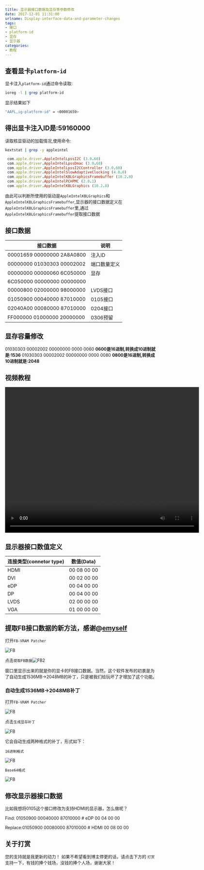 ```yaml
---
title: 显示器接口数据及显存等参数修改
date: 2017-12-01 11:31:00
urlname: Display-interface-data-and-parameter-changes
tags:
- 接口
- platform-id
- 显存
- 显示器
categories:
- 教程
---
```


## 查看显卡`platform-id`

显卡注入`platform-id`通过命令读取:

```Bash
ioreg -l | grep platform-id
```

显示结果如下

```bash
"AAPL,ig-platform-id" = <00001659>
```
## 得出显卡注入ID是:59160000

读取核显驱动的加载情况,使用命令:

```bash
kextstat | grep -y appleintel
```

```ruby
 com.apple.driver.AppleIntelLpssI2C (3.0.60) 
 com.apple.driver.AppleIntelLpssDmac (3.0.60)
 com.apple.driver.AppleIntelLpssI2CController (3.0.60) 
 com.apple.driver.AppleIntelSlowAdaptiveClocking (4.0.0) 
 com.apple.driver.AppleIntelKBLGraphicsFramebuffer (10.2.8)
 com.apple.driver.AppleIntelPCHPMC (2.0.1) 
 com.apple.driver.AppleIntelKBLGraphics (10.2.8) 
```

由此可以判断所使用的驱动是`AppleIntelKBLGraphics`和`AppleIntelKBLGraphicsFramebuffer`,显示器的接口数据定义在`AppleIntelKBLGraphicsFramebuffer`里,通过`AppleIntelKBLGraphicsFramebuffer`提取接口数据

## 接口数据

| 接口数据                       | 说明     |
| -------------------------- | ------ |
| 00001659 00000000 2A8A0800 | 注入ID   |
| 00000000 01030303 00002002 | 端口数量定义 |
| 00000000 00000060 6C050000 | 显存       |
| 6C050000 00000000 00000000 |        |
| 00000800 02000000 98000000 | LVDS接口 |
| 01050900 00040000 87010000 | 0105接口 |
| 02040A00 00080000 87010000 | 0204接口 |
| FF000000 01000000 20000000 | 0306预留 |

## 显存容量修改

01030303 00002002 00000000 0000 0060 **0600是16进制,转换成10进制就是:1536**
01030303 00002002 00000000 0000 0080 **0800是16进制,转换成10进制就是:2048**

## 视频教程
<video width="640" height="480" controls>
<source src="http://7.daliansky.net/1536MB-2048MB.mp4">
</video>

## 显示器接口数值定义

| 连接类型(connetor type) | 数值(Data)  |
| ----------------------- | ----------- |
| HDMI                    | 00 08 00 00 |
| DVI                     | 00 02 00 00 |
| eDP                     | 00 04 00 00 |
| DP                      | 00 04 00 00 |
| LVDS                    | 02 00 00 00 |
| VGA                     | 01 00 00 00 |

## 提取FB接口数据的新方法，感谢@[emyself](https://github.com/lihaoyun6)



打开`FB-VRAM Patcher`

![FB](http://7.daliansky.net/FB/FB.png)

点击`提取FB数据`![FB2](http://7.daliansky.net/FB/FB2.png)

窗口里显示出来的就是你的显卡的FB接口数据。当然，这个软件发布的初衷是为了自动生成1536MB->2048MB的补丁，只是被我们给玩坏了才增加了这个功能。

### 自动生成1536MB->2048MB补丁

打开`FB-VRAM Patcher`

![FB](http://7.daliansky.net/FB/FB.png)

点击`生成显存补丁`

![FB](http://7.daliansky.net/FB/FB3.png)

它会自动生成两种格式的补丁，形式如下：

`16进制格式`

![FB](http://7.daliansky.net/FB/FB4.png)

`Base64格式`

![FB](http://7.daliansky.net/FB/FB5.png)

## 修改显示器接口数据

比如我想将0105这个接口修改为支持HDMI的显示器，怎么做呢？

Find: 	01050900 00040000 87010000	# eDP 00 04 00 00

Replace:01050900 00080000 87010000	# HDMI 00 08 00 00

## 关于打赏

您的支持就是我更新的动力！
如果不希望看到博主停更的话，请点击下方的 `打赏` 支持一下，有钱的捧个钱场，没钱的捧个人场，谢谢大家！

